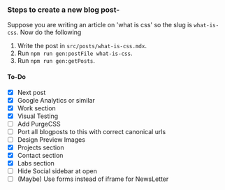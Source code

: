 ### Steps to create a new blog post-
Suppose you are writing an article on 'what is css' so the slug is `what-is-css`. Now do the following

1. Write the post in `src/posts/what-is-css.mdx`.
1. Run `npm run gen:postFile what-is-css`.
1. Run `npm run gen:getPosts`.

#### To-Do

* [x] Next post
* [x] Google Analytics or similar
* [x] Work section
* [x] Visual Testing
* [ ] Add PurgeCSS
* [ ] Port all blogposts to this with correct canonical urls
* [ ] Design Preview Images
* [x] Projects section
* [x] Contact section
* [x] Labs section
* [ ] Hide Social sidebar at open
* [ ] (Maybe) Use forms instead of iframe for NewsLetter
